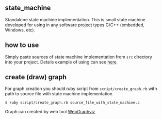 ## state_machine 
Standalone state machine implementation.
This is small state machine developed for using in any software project types C/C++ (embedded, Windows, etc).

## how to use
Simply paste sources of state machine implementation from `src` directory into your project.
Details example of using can see [here](demo/sm_demo.c).

## create (draw) graph
For graph creation you should ruby script from `script/create_graph.rb` with path to source file with state machine implementation.
    
    $ ruby script/create_graph.rb source_file_with_state_machine.c 

Graph can created by web tool [WebGraphviz](http://www.webgraphviz.com/)
